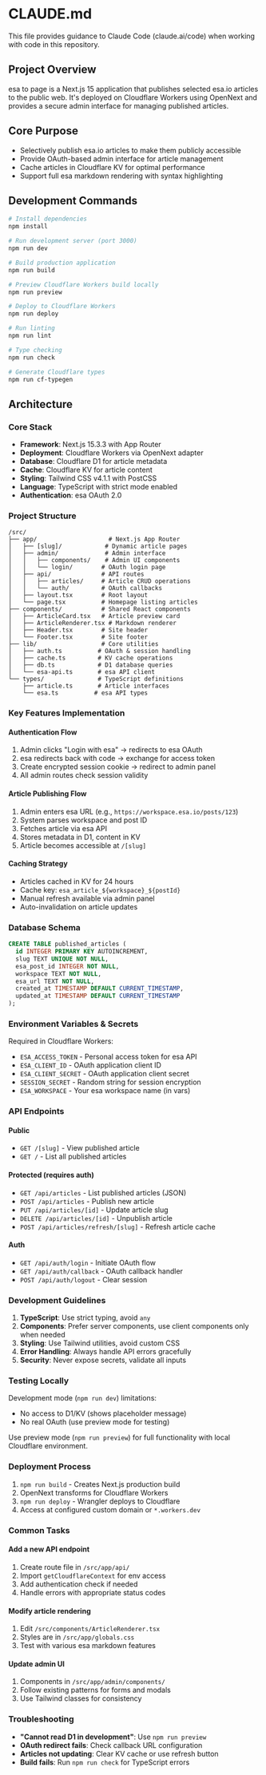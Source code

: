 # CLAUDE.md

This file provides guidance to Claude Code (claude.ai/code) when working with code in this repository.

## Project Overview

esa to page is a Next.js 15 application that publishes selected esa.io articles to the public web. It's deployed on Cloudflare Workers using OpenNext and provides a secure admin interface for managing published articles.

## Core Purpose

- Selectively publish esa.io articles to make them publicly accessible
- Provide OAuth-based admin interface for article management
- Cache articles in Cloudflare KV for optimal performance
- Support full esa markdown rendering with syntax highlighting

## Development Commands

```bash
# Install dependencies
npm install

# Run development server (port 3000)
npm run dev

# Build production application
npm run build

# Preview Cloudflare Workers build locally
npm run preview

# Deploy to Cloudflare Workers
npm run deploy

# Run linting
npm run lint

# Type checking
npm run check

# Generate Cloudflare types
npm run cf-typegen
```

## Architecture

### Core Stack
- **Framework**: Next.js 15.3.3 with App Router
- **Deployment**: Cloudflare Workers via OpenNext adapter
- **Database**: Cloudflare D1 for article metadata
- **Cache**: Cloudflare KV for article content
- **Styling**: Tailwind CSS v4.1.1 with PostCSS
- **Language**: TypeScript with strict mode enabled
- **Authentication**: esa OAuth 2.0

### Project Structure
```
/src/
├── app/                    # Next.js App Router
│   ├── [slug]/            # Dynamic article pages
│   ├── admin/             # Admin interface
│   │   ├── components/    # Admin UI components
│   │   └── login/        # OAuth login page
│   ├── api/              # API routes
│   │   ├── articles/     # Article CRUD operations
│   │   └── auth/         # OAuth callbacks
│   ├── layout.tsx        # Root layout
│   └── page.tsx          # Homepage listing articles
├── components/           # Shared React components
│   ├── ArticleCard.tsx   # Article preview card
│   ├── ArticleRenderer.tsx # Markdown renderer
│   ├── Header.tsx        # Site header
│   └── Footer.tsx        # Site footer
├── lib/                  # Core utilities
│   ├── auth.ts          # OAuth & session handling
│   ├── cache.ts         # KV cache operations
│   ├── db.ts            # D1 database queries
│   └── esa-api.ts       # esa API client
└── types/               # TypeScript definitions
    ├── article.ts       # Article interfaces
    └── esa.ts          # esa API types
```

### Key Features Implementation

#### Authentication Flow
1. Admin clicks "Login with esa" → redirects to esa OAuth
2. esa redirects back with code → exchange for access token
3. Create encrypted session cookie → redirect to admin panel
4. All admin routes check session validity

#### Article Publishing Flow
1. Admin enters esa URL (e.g., `https://workspace.esa.io/posts/123`)
2. System parses workspace and post ID
3. Fetches article via esa API
4. Stores metadata in D1, content in KV
5. Article becomes accessible at `/[slug]`

#### Caching Strategy
- Articles cached in KV for 24 hours
- Cache key: `esa_article_${workspace}_${postId}`
- Manual refresh available via admin panel
- Auto-invalidation on article updates

### Database Schema

```sql
CREATE TABLE published_articles (
  id INTEGER PRIMARY KEY AUTOINCREMENT,
  slug TEXT UNIQUE NOT NULL,
  esa_post_id INTEGER NOT NULL,
  workspace TEXT NOT NULL,
  esa_url TEXT NOT NULL,
  created_at TIMESTAMP DEFAULT CURRENT_TIMESTAMP,
  updated_at TIMESTAMP DEFAULT CURRENT_TIMESTAMP
);
```

### Environment Variables & Secrets

Required in Cloudflare Workers:
- `ESA_ACCESS_TOKEN` - Personal access token for esa API
- `ESA_CLIENT_ID` - OAuth application client ID
- `ESA_CLIENT_SECRET` - OAuth application client secret
- `SESSION_SECRET` - Random string for session encryption
- `ESA_WORKSPACE` - Your esa workspace name (in vars)

### API Endpoints

#### Public
- `GET /[slug]` - View published article
- `GET /` - List all published articles

#### Protected (requires auth)
- `GET /api/articles` - List published articles (JSON)
- `POST /api/articles` - Publish new article
- `PUT /api/articles/[id]` - Update article slug
- `DELETE /api/articles/[id]` - Unpublish article
- `POST /api/articles/refresh/[slug]` - Refresh article cache

#### Auth
- `GET /api/auth/login` - Initiate OAuth flow
- `GET /api/auth/callback` - OAuth callback handler
- `POST /api/auth/logout` - Clear session

### Development Guidelines

1. **TypeScript**: Use strict typing, avoid `any`
2. **Components**: Prefer server components, use client components only when needed
3. **Styling**: Use Tailwind utilities, avoid custom CSS
4. **Error Handling**: Always handle API errors gracefully
5. **Security**: Never expose secrets, validate all inputs

### Testing Locally

Development mode (`npm run dev`) limitations:
- No access to D1/KV (shows placeholder message)
- No real OAuth (use preview mode for testing)

Use preview mode (`npm run preview`) for full functionality with local Cloudflare environment.

### Deployment Process

1. `npm run build` - Creates Next.js production build
2. OpenNext transforms for Cloudflare Workers
3. `npm run deploy` - Wrangler deploys to Cloudflare
4. Access at configured custom domain or `*.workers.dev`

### Common Tasks

#### Add a new API endpoint
1. Create route file in `/src/app/api/`
2. Import `getCloudflareContext` for env access
3. Add authentication check if needed
4. Handle errors with appropriate status codes

#### Modify article rendering
1. Edit `/src/components/ArticleRenderer.tsx`
2. Styles are in `/src/app/globals.css`
3. Test with various esa markdown features

#### Update admin UI
1. Components in `/src/app/admin/components/`
2. Follow existing patterns for forms and modals
3. Use Tailwind classes for consistency

### Troubleshooting

- **"Cannot read D1 in development"**: Use `npm run preview`
- **OAuth redirect fails**: Check callback URL configuration
- **Articles not updating**: Clear KV cache or use refresh button
- **Build fails**: Run `npm run check` for TypeScript errors
